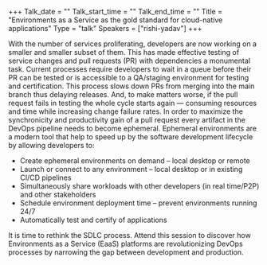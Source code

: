 +++
Talk_date = ""
Talk_start_time = ""
Talk_end_time = ""
Title = "Environments as a Service as the gold standard for cloud-native applications"
Type = "talk"
Speakers = ["rishi-yadav"]
+++

With the number of services proliferating, developers are now working on a smaller and smaller subset of them. This has made effective testing of service changes and pull requests (PR) with dependencies a monumental task. Current processes require developers to wait in a queue before their PR can be tested or is accessible to a QA/staging environment for testing and certification. This process slows down PRs from merging into the main branch thus delaying releases. And, to make matters worse, if the pull request fails in testing the whole cycle starts again — consuming resources and time while increasing change failure rates. In order to maximize the synchronicity and productivity gain of a pull request every artifact in the DevOps pipeline needs to become ephemeral. Ephemeral environments are a modern tool that help to speed up by the software development lifecycle by allowing developers to:

- Create ephemeral environments on demand – local desktop or remote
- Launch or connect to any environment – local desktop or in existing CI/CD pipelines
- Simultaneously share workloads with other developers (in real time/P2P) and other stakeholders
- Schedule environment deployment time – prevent environments running 24/7
- Automatically test and certify of applications

It is time to rethink the SDLC process. Attend this session to discover how Environments as a Service (EaaS) platforms are revolutionizing DevOps processes by narrowing the gap between development and production.
